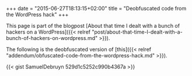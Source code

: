 +++
date = "2015-06-27T18:13:15+02:00"
title = "Deobfuscated code from the WordPress hack"
+++

This page is part of the blogpost [About that time I dealt with a bunch of hackers on a WordPress]({{< relref "post/about-that-time-I-dealt-with-a-bunch-of-hackers-on-wordpress.md" >}}).

The following is the deobfuscated version of [this]({{< relref "addendum/obfuscated-code-from-the-wordpress-hack.md" >}}).

{{< gist SamuelDebruyn 529d1c5252c990b4367a >}}